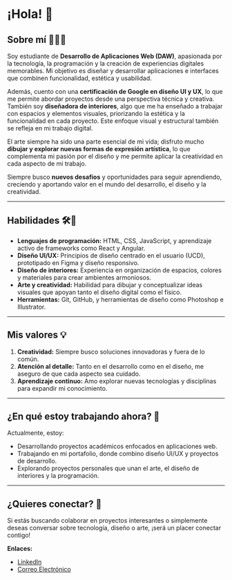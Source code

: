 # ¡Hola! 👋

## Sobre mí 🧑‍💻✨

Soy estudiante de **Desarrollo de Aplicaciones Web (DAW)**, apasionada por la tecnología, la programación y la creación de experiencias digitales memorables. Mi objetivo es diseñar y desarrollar aplicaciones e interfaces que combinen funcionalidad, estética y usabilidad.

Además, cuento con una **certificación de Google en diseño UI y UX**, lo que me permite abordar proyectos desde una perspectiva técnica y creativa. También soy **diseñadora de interiores**, algo que me ha enseñado a trabajar con espacios y elementos visuales, priorizando la estética y la funcionalidad en cada proyecto. Este enfoque visual y estructural también se refleja en mi trabajo digital.

El arte siempre ha sido una parte esencial de mi vida; disfruto mucho **dibujar y explorar nuevas formas de expresión artística**, lo que complementa mi pasión por el diseño y me permite aplicar la creatividad en cada aspecto de mi trabajo.

Siempre busco **nuevos desafíos** y oportunidades para seguir aprendiendo, creciendo y aportando valor en el mundo del desarrollo, el diseño y la creatividad.

---

## Habilidades 🛠️🎨

- **Lenguajes de programación:** HTML, CSS, JavaScript, y aprendizaje activo de frameworks como React y Angular.
- **Diseño UI/UX:** Principios de diseño centrado en el usuario (UCD), prototipado en Figma y diseño responsivo.
- **Diseño de interiores:** Experiencia en organización de espacios, colores y materiales para crear ambientes armoniosos.
- **Arte y creatividad:** Habilidad para dibujar y conceptualizar ideas visuales que apoyan tanto el diseño digital como el físico.
- **Herramientas:** Git, GitHub, y herramientas de diseño como Photoshop e Illustrator.

---

## Mis valores 💡

1. **Creatividad:** Siempre busco soluciones innovadoras y fuera de lo común.
2. **Atención al detalle:** Tanto en el desarrollo como en el diseño, me aseguro de que cada aspecto sea cuidado.
3. **Aprendizaje continuo:** Amo explorar nuevas tecnologías y disciplinas para expandir mi conocimiento.

---

## ¿En qué estoy trabajando ahora? 🚀

Actualmente, estoy:
- Desarrollando proyectos académicos enfocados en aplicaciones web.
- Trabajando en mi portafolio, donde combino diseño UI/UX y proyectos de desarrollo.
- Explorando proyectos personales que unan el arte, el diseño de interiores y la programación.

---

## ¿Quieres conectar? 🌟

Si estás buscando colaborar en proyectos interesantes o simplemente deseas conversar sobre tecnología, diseño o arte, ¡será un placer conectar contigo!

**Enlaces:**
- [LinkedIn](www.linkedin.com/in/ana-hernandez-almudi-4877a1242)
- [Correo Electrónico](anaheralmudi@gmail.com)
